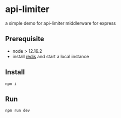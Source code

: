# api-limiter
a simple demo for api-limiter middlerware for express

## Prerequisite
- node > 12.16.2
- install [redis](https://redis.io/download) and start a local instance

## Install 
`npm i`

## Run
`npm run dev`
